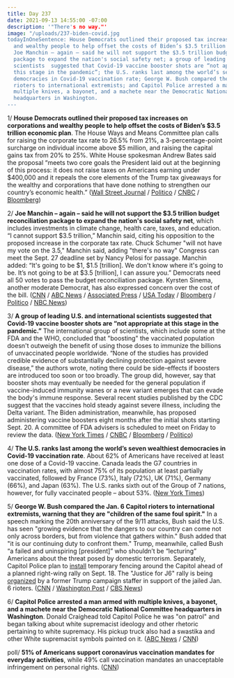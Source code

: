 ```yaml
---
title: Day 237
date: 2021-09-13 14:55:00 -07:00
description: '"There's no way."'
image: "/uploads/237-biden-covid.jpg
todayInOneSentence: House Democrats outlined their proposed tax increases on corporations
  and wealthy people to help offset the costs of Biden’s $3.5 trillion economic plan;
  Joe Manchin – again – said he will not support the $3.5 trillion budget reconciliation
  package to expand the nation's social safety net; a group of leading U.S. and international
  scientists  suggested that Covid-19 vaccine booster shots are “not appropriate at
  this stage in the pandemic”; the U.S. ranks last among the world’s seven wealthiest
  democracies in Covid-19 vaccination rate; George W. Bush compared the Jan. 6 Capitol
  rioters to international extremists; and Capitol Police arrested a man armed with
  multiple knives, a bayonet, and a machete near the Democratic National Committee
  headquarters in Washington.
---
```


1/ **House Democrats outlined their proposed tax increases on corporations and wealthy people to help offset the costs of Biden’s $3.5 trillion economic plan**. The House Ways and Means Committee plan calls for raising the corporate tax rate to 26.5% from 21%, a 3-percentage-point surcharge on individual income above $5 million, and raising the capital gains tax from 20% to 25%. White House spokesman Andrew Bates said the proposal “meets two core goals the President laid out at the beginning of this process: it does not raise taxes on Americans earning under $400,000 and it repeals the core elements of the Trump tax giveaways for the wealthy and corporations that have done nothing to strengthen our country’s economic health.” ([Wall Street Journal](https://www.wsj.com/articles/democrats-release-details-of-tax-increase-11631539532?mod=hp_lead_pos1) / [Politico](https://www.politico.com/news/2021/09/12/corporate-tax-rate-511570) / [CNBC](https://www.cnbc.com/2021/09/13/house-democrats-propose-tax-increases-in-3point5-trillion-budget-bill.html) / [Bloomberg](https://www.bloomberg.com/news/articles/2021-09-12/house-democrats-set-to-propose-corporate-tax-rate-of-26-5?sref=MIBMEEoj))

2/ **Joe Manchin – again – said he will not support the $3.5 trillion budget reconciliation package to expand the nation's social safety net**, which includes investments in climate change, health care, taxes, and education. “I cannot support $3.5 trillion,” Manchin said, citing his opposition to the proposed increase in the corporate tax rate. Chuck Schumer "will not have my vote on the 3.5," Manchin said, adding "there's no way" Congress can meet the Sept. 27 deadline set by Nancy Pelosi for passage. Manchin added: “It's going to be $1, $1.5 \[trillion\]. We don't know where it's going to be. It’s not going to be at $3.5 \[trillion\], I can assure you.” Democrats need all 50 votes to pass the budget reconciliation package. Kyrsten Sinema, another moderate Democrat, has also expressed concern over the cost of the bill. ([CNN](https://www.cnn.com/2021/09/12/politics/joe-manchin-democratic-bill-3-trillion-climate-provisions/index.html) / [ABC News](https://abcnews.go.com/Politics/strategic-pause-budget-bill-sen-joe-manchin/story?id=79961426) / [Associated Press](https://apnews.com/article/joe-biden-business-kamala-harris-bills-joe-manchin-4db2dd036fb62400dde2b7131dda4f8b) / [USA Today](https://www.usatoday.com/story/news/politics/2021/09/12/joe-manchin-wont-vote-3-5-t-reconciliation-bill/8308213002/) / [Bloomberg](https://www.bloomberg.com/news/articles/2021-09-13/biden-budget-plan-spurs-lobbying-frenzy-with-all-eyes-on-manchin?srnd=politics-vp&sref=MIBMEEoj) / [Politico](https://www.politico.com/news/2021/09/12/manchin-senate-spending-agenda-511482) / [NBC News](https://www.nbcnews.com/politics/congress/sen-manchin-casts-doubt-reconciliation-deal-pelosi-s-sept-27-n1279005))

3/ **A group of leading U.S. and international scientists  suggested that Covid-19 vaccine booster shots are “not appropriate at this stage in the pandemic.”** The international group of scientists, which include some at the FDA and the WHO, concluded that "boosting" the vaccinated population doesn't outweigh the benefit of using those doses to immunize the billions of unvaccinated people worldwide. “None of the studies has provided credible evidence of substantially declining protection against severe disease,” the authors wrote, noting there could be side-effects if boosters are introduced too soon or too broadly. The group did, however, say that booster shots may eventually be needed for the general population if vaccine-induced immunity wanes or a new variant emerges that can evade the body's immune response. Several recent studies published by the CDC suggest that the vaccines hold steady against severe illness, including the Delta variant. The Biden administration, meanwhile, has proposed administering vaccine boosters eight months after the initial shots starting Sept. 20. A committee of FDA advisers is scheduled to meet on Friday to review the data. ([New York Times](https://www.nytimes.com/2021/09/13/health/covid-vaccine-booster-lancet.html) / [CNBC](https://www.cnbc.com/2021/09/13/covid-booster-shots-data-shows-third-shots-not-appropriate-at-this-time-scientists-conclude.html) / [Bloomberg](https://www.bloomberg.com/news/articles/2021-09-13/most-people-don-t-need-covid-vaccine-boosters-scientists-find?sref=MIBMEEoj) / [Politico](https://www.politico.com/news/2021/09/13/cdc-biden-health-team-vaccine-boosters-511529))

4/ **The U.S. ranks last among the world’s seven wealthiest democracies in Covid-19 vaccination rate**. About 62% of Americans have received at least one dose of a Covid-19 vaccine. Canada leads the G7 countries in vaccination rates, with almost 75% of its population at least partially vaccinated, followed by France (73%), Italy (72%), UK (71%), Germany (66%), and Japan (63%). The U.S. ranks sixth out of the Group of 7 nations, however, for fully vaccinated people – about 53%. ([New York Times](https://www.nytimes.com/2021/09/11/world/asia/us-vaccination-rate-low.html))

5/ **George W. Bush compared the Jan. 6 Capitol rioters to international extremists, warning that they are "children of the same foul spirit."** In a speech marking the 20th anniversary of the 9/11 attacks, Bush said the U.S. has seen "growing evidence that the dangers to our country can come not only across borders, but from violence that gathers within." Bush added that "it is our continuing duty to confront them."  Trump, meanwhile, called Bush “a failed and uninspiring \[president\]” who shouldn’t be “lecturing” Americans about the threat posed by domestic terrorism. Separately, Capitol Police plan to [install](https://www.cnn.com/2021/09/13/politics/capitol-hill-fencing-returns/) temporary fencing around the Capitol ahead of a planned right-wing rally on Sept. 18. The "Justice for J6" rally is being [organized](https://whatthefuckjusthappenedtoday.com/2021/09/08/day-232/#8-an-internal-capitol-police-memo-wa) by a former Trump campaign staffer in support of the jailed Jan. 6 rioters. ([CNN](https://www.cnn.com/2021/09/11/politics/george-w-bush-9-11-speech-domestic-violent-extremism/) / [Washington Post](https://www.washingtonpost.com/politics/trump-takes-aim-at-george-w-bush-saying-he-shouldnt-lecture-about-threat-of-domestic-terrorism/2021/09/13/ad66d9e6-14b0-11ec-b976-f4a43b740aeb_story.html) / [CBS News](https://www.cbsnews.com/news/george-w-bush-violent-extremists-abroad-and-at-home-are-children-of-the-same-foul-spirit/))

6/ **Capitol Police arrested a man armed with multiple knives, a bayonet, and a machete near the Democratic National Committee headquarters in Washington**. Donald Craighead told Capitol Police he was "on patrol" and began talking about white supremacist ideology and other rhetoric pertaining to white supremacy. His pickup truck also had a swastika and other White supremacist symbols painted on it. ([ABC News](https://abcnews.go.com/Politics/man-arrested-weapons-dnc-headquarters-capitol-police/story?id=79990496) / [CNN](https://www.cnn.com/2021/09/13/politics/bayonet-machete-arrest-capitol-police/index.html))

poll/ **51% of Americans support coronavirus vaccination mandates for everyday activities**, while 49% call vaccination mandates an unacceptable infringement on personal rights. ([CNN](https://www.cnn.com/2021/09/13/politics/cnn-poll-coronavirus-vaccine-mandates/index.html))
